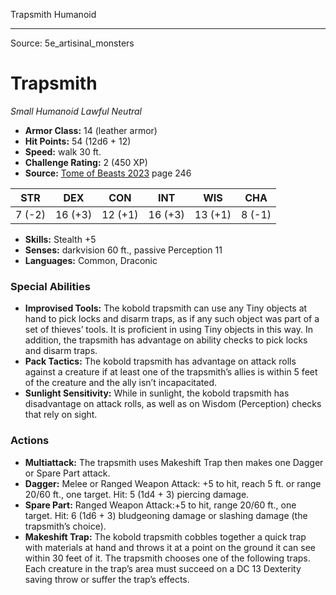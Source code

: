 <MonsterName/>Trapsmith</MonsterName>
<CreatureType/>Humanoid</CreatureType>



---

Source: 5e_artisinal_monsters

# Trapsmith

*Small* *Humanoid* *Lawful Neutral*

- **Armor Class:** 14 (leather armor)
- **Hit Points:** 54 (12d6 + 12)
- **Speed:** walk 30 ft.
- **Challenge Rating:** 2 (450 XP)
- **Source:** [Tome of Beasts 2023](https://koboldpress.com/kpstore/product/tome-of-beasts-1-2023-edition/) page 246

| STR | DEX | CON | INT | WIS | CHA |
| --- | --- | --- | --- | --- | --- |
| 7 (-2) | 16 (+3) | 12 (+1) | 16 (+3) | 13 (+1) | 8 (-1) |

- **Skills:** Stealth +5
- **Senses:** darkvision 60 ft., passive Perception 11
- **Languages:** Common, Draconic

### Special Abilities

- **Improvised Tools:** The kobold trapsmith can use any Tiny objects at hand to pick locks and disarm traps, as if any such object was part of a set of thieves’ tools. It is proficient in using Tiny objects in this way. In addition, the trapsmith has advantage on ability checks to pick locks and disarm traps.
- **Pack Tactics:** The kobold trapsmith has advantage on attack rolls against a creature if at least one of the trapsmith’s allies is within 5 feet of the creature and the ally isn’t incapacitated.
- **Sunlight Sensitivity:** While in sunlight, the kobold trapsmith has disadvantage on attack rolls, as well as on Wisdom (Perception) checks that rely on sight.

### Actions

- **Multiattack:** The trapsmith uses Makeshift Trap then makes one Dagger or Spare Part attack.
- **Dagger:** Melee or Ranged Weapon Attack: +5 to hit, reach 5 ft. or range 20/60 ft., one target. Hit: 5 (1d4 + 3) piercing damage.
- **Spare Part:** Ranged Weapon Attack:+5 to hit, range 20/60 ft., one target. Hit: 6 (1d6 + 3) bludgeoning damage or slashing damage (the trapsmith’s choice).
- **Makeshift Trap:** The kobold trapsmith cobbles together a quick trap with materials at hand and throws it at a point on the ground it can see within 30 feet of it. The trapsmith chooses one of the following traps. Each creature in the trap’s area must succeed on a DC 13 Dexterity saving throw or suffer the trap’s effects.


